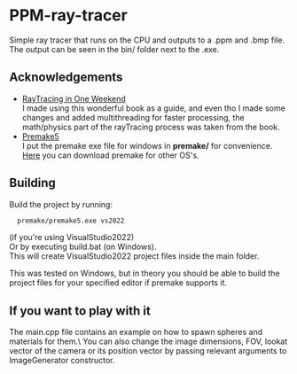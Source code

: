 # PPM-ray-tracer
Simple ray tracer that runs on the CPU and outputs to a .ppm and .bmp file.\
The output can be seen in the bin/ folder next to the .exe.

## Acknowledgements
 - [RayTracing in One Weekend](https://raytracing.github.io/books/RayTracingInOneWeekend.html#positionablecamera/cameraviewinggeometry)\
I made using this wonderful book as a guide, and even tho I made some changes and added multithreading for faster processing,
 the math/physics part of the rayTracing process was taken from the book.
 - [Premake5](https://github.com/premake/premake-core)\
I put the premake exe file for windows in **premake/** for convenience. [Here](https://premake.github.io/download) you can download premake for other OS's.

## Building

Build the project by running:
```bash
  premake/premake5.exe vs2022
```
(if you're using VisualStudio2022)\
Or by executing build.bat (on Windows).\
This will create VisualStudio2022 project files inside the main folder.

This was tested on Windows, but in theory you should be able to build the project files for your specified editor if premake supports it.

## If you want to play with it
The main.cpp file contains an example on how to spawn spheres and materials for them.\ 
You can also change the image dimensions, FOV, lookat vector of the camera or its position vector by passing relevant arguments to ImageGenerator constructor.
